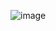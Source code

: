 ![image](https://github.com/companyakis/algo-trading-mql5/assets/77589867/e4cb4cf4-4f87-4f01-b29a-c49e58cb0b97)
